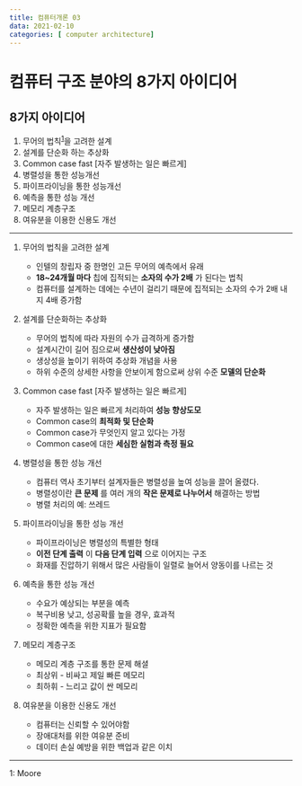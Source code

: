 ```yaml
---
title: 컴퓨터개론 03
data: 2021-02-10
categories: [ computer architecture]
---
```


# 컴퓨터 구조 분야의 8가지 아이디어

## 8가지 아이디어
1. 무어의 법칙<sup>[1](#footnote_1)</sup>을 고려한 설계
2. 설계를 단순화 하는 추상화
3. Common case fast [자주 발생하는 일은 빠르게]
4. 병렬성을 통한 성능개선
5. 파이프라이닝을 통한 성능개선
6. 예측을 통한 성능 개선
7. 메모리 계층구조
8. 여유분을 이용한 신용도 개선

---

1. 무어의 법칙을 고려한 설계
    - 인텔의 창립자 중 한명인 고든 무어의 예측에서 유래
    - __18~24개월 마다__ 칩에 집적되는 __소자의 수가 2배__ 가 된다는 법칙
    - 컴퓨터를 설계하는 데에는 수년이 걸리기 때문에 집적되는 소자의 수가 2배 내지 4배 증가함

2. 설계를 단순화하는 추상화
    - 무어의 법칙에 따라 자원의 수가 급격하게 증가함
    - 설계시간이 길어 짐으로써 __생산성이 낮아짐__
    - 생상성을 높이기 위하여 추상화 개념을 사용
    - 하위 수준의 상세한 사항을 안보이게 함으로써 상위 수준 __모델의 단순화__

3. Common case fast [자주 발생하는 일은 빠르게]
    - 자주 발생하는 일은 빠르게 처리하여 __성능 향상도모__
    - Common case의 __최적화 및 단순화__
    - Common case가 무엇인지 알고 있다는 가정
    - Common case에 대한 __세심한 실험과 측정 필요__

4. 병렬성을 통한 성능 개선
    - 컴퓨터 역사 초기부터 설계자들은 병렬성을 높여 성능을 끌어 올렸다.
    - 병렬성이란 __큰 문제__ 를 여러 개의 __작은 문제로 나누어서__ 해결하는 방법
    - 병렬 처리의 예: 쓰레드

5. 파이프라이닝을 통한 성능 개선
    - 파이프라이닝은 병렬성의 특별한 형태
    - __이전 단계 출력__ 이 __다음 단계 입력__ 으로 이어지는 구조
    - 화재를 진압하기 위해서 많은 사람들이 일렬로 늘어서 양동이를 나르는 것

6. 예측을 통한 성능 개선
    - 수요가 예상되는 부분을 예측
    - 복구비용 낮고, 성공확률 높을 경우, 효과적
    - 정확한 예측을 위한 지표가 필요함

7. 메모리 계층구조
    - 메모리 계층 구조를 통한 문제 해셜
    - 최상위 - 비싸고 제일 빠른 메모리
    - 최하휘 - 느리고 값이 싼 메모리

8. 여유분을 이용한 신용도 개선
    - 컴퓨터는 신뢰할 수 있어야함
    - 장애대처를 위한 여유분 준비
    - 데이터 손실 예방을 위한 백업과 같은 이치

---
<a name="footnote_1">1</a>: Moore